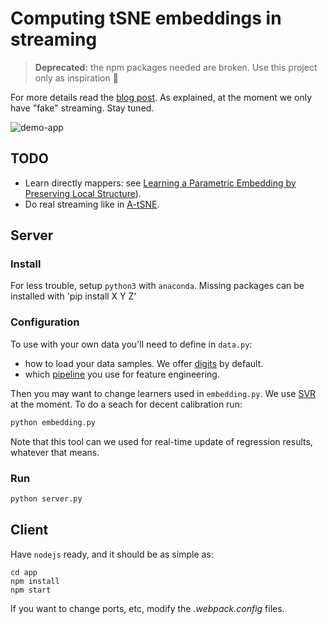 # Computing tSNE embeddings in streaming

> **Deprecated:** the npm packages needed are broken. Use this project only as inspiration 🙂

For more details read the [blog post](https://shapescience.xyz).
As explained, at the moment we only have "fake" streaming. Stay tuned.

![demo-app](https://raw.githubusercontent.com/shapescience/tsne-streaming/master/illustration.jpg)

## TODO
* Learn directly mappers: see [Learning a Parametric Embedding by Preserving Local Structure](https://lvdmaaten.github.io/publications/papers/AISTATS_2009.pdf)).
* Do real streaming like in [A-tSNE](https://arxiv.org/pdf/1512.01655.pdf).

## Server
### Install
For less trouble, setup `python3` with `anaconda`.
Missing packages can be installed with 'pip install X Y Z'

### Configuration
To use with your own data you'll need to define in `data.py`:
- how to load your data samples. We offer [digits](http://scikit-learn.org/stable/modules/generated/sklearn.datasets.load_digits.html) by default. 
- which [pipeline](http://scikit-learn.org/stable/modules/generated/sklearn.pipeline.Pipeline.html) you use for feature engineering.

Then you may want to change learners used in `embedding.py`. We use [SVR](http://scikit-learn.org/stable/modules/generated/sklearn.svm.SVR.html) at the moment. To do a seach for decent calibration run:

```bash
python embedding.py
```

Note that this tool can we used for real-time update of regression results, whatever that means.

### Run
```bash
python server.py
```

## Client
Have `nodejs` ready, and it should be as simple as:
```
cd app
npm install
npm start
```
If you want to change ports, etc, modify the *.webpack.config* files.
